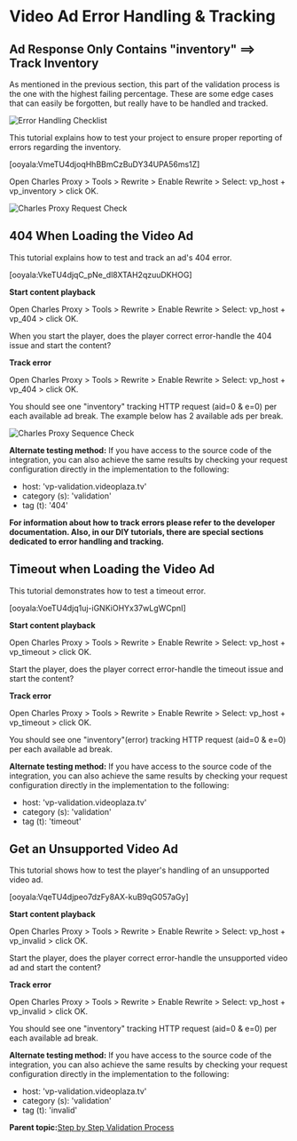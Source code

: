 # Video Ad Error Handling & Tracking

## Ad Response Only Contains "inventory" ==\> Track Inventory

As mentioned in the previous section, this part of the validation process is the one with the highest failing percentage. These are some edge cases that can easily be forgotten, but really have to be handled and tracked.

![Error Handling Checklist](../../image/video_ad_error_list.png)

This tutorial explains how to test your project to ensure proper reporting of errors regarding the inventory.

\[ooyala:VmeTU4djoqHhBBmCzBuDY34UPA56ms1Z\]



Open Charles Proxy \> Tools \> Rewrite \> Enable Rewrite \> Select: vp\_host + vp\_inventory \> click OK.

![Charles Proxy Request Check](../../image/inventory_screen.png)

## 404 When Loading the Video Ad

This tutorial explains how to test and track an ad's 404 error.

\[ooyala:VkeTU4djqC\_pNe\_dl8XTAH2qzuuDKHOG\]



**Start content playback**

Open Charles Proxy \> Tools \> Rewrite \> Enable Rewrite \> Select: vp\_host + vp\_404 \> click OK.

When you start the player, does the player correct error-handle the 404 issue and start the content?

**Track error**

Open Charles Proxy \> Tools \> Rewrite \> Enable Rewrite \> Select: vp\_host + vp\_404 \> click OK.

You should see one "inventory" tracking HTTP request \(aid=0 & e=0\) per each available ad break. The example below has 2 available ads per break.

![Charles Proxy Sequence Check](../../image/sequence_menu.png)

**Alternate testing method:** If you have access to the source code of the integration, you can also achieve the same results by checking your request configuration directly in the implementation to the following:

-   host: 'vp-validation.videoplaza.tv'
-   category \(s\): 'validation'
-   tag \(t\): '404'

**For information about how to track errors please refer to the developer documentation. Also, in our DIY tutorials, there are special sections dedicated to error handling and tracking.**

## Timeout when Loading the Video Ad

This tutorial demonstrates how to test a timeout error.

\[ooyala:VoeTU4djq1uj-iGNKiOHYx37wLgWCpnI\]



**Start content playback**

Open Charles Proxy \> Tools \> Rewrite \> Enable Rewrite \> Select: vp\_host + vp\_timeout \> click OK.

Start the player, does the player correct error-handle the timeout issue and start the content?

**Track error**

Open Charles Proxy \> Tools \> Rewrite \> Enable Rewrite \> Select: vp\_host + vp\_timeout \> click OK.

You should see one "inventory"\(error\) tracking HTTP request \(aid=0 & e=0\) per each available ad break.

**Alternate testing method:** If you have access to the source code of the integration, you can also achieve the same results by checking your request configuration directly in the implementation to the following:

-   host: 'vp-validation.videoplaza.tv'
-   category \(s\): 'validation'
-   tag \(t\): 'timeout'

## Get an Unsupported Video Ad

This tutorial shows how to test the player's handling of an unsupported video ad.

\[ooyala:VqeTU4djpeo7dzFy8AX-kuB9qG057aGy\]



**Start content playback**

Open Charles Proxy \> Tools \> Rewrite \> Enable Rewrite \> Select: vp\_host + vp\_invalid \> click OK.

Start the player, does the player correct error-handle the unsupported video ad and start the content?

**Track error**

Open Charles Proxy \> Tools \> Rewrite \> Enable Rewrite \> Select: vp\_host + vp\_invalid \> click OK.

You should see one "inventory" tracking HTTP request \(aid=0 & e=0\) per each available ad break.

**Alternate testing method:** If you have access to the source code of the integration, you can also achieve the same results by checking your request configuration directly in the implementation to the following:

-   host: 'vp-validation.videoplaza.tv'
-   category \(s\): 'validation'
-   tag \(t\): 'invalid'

**Parent topic:**[Step by Step Validation Process](../../../oadtech/ad_serving/dg/validation_step_by_step.md)

